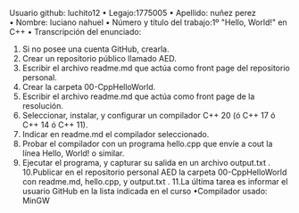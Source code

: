 Usuario github: luchito12
• Legajo:1775005
• Apellido: nuñez perez  
• Nombre: luciano nahuel 
• Número y título del trabajo:1º "Hello, World!" en C++
• Transcripción del enunciado: 
1. Si no posee una cuenta GitHub, crearla.
2. Crear un repositorio público llamado AED.
3. Escribir el archivo readme.md que actúa como front page del repositorio
personal.
4. Crear la carpeta 00-CppHelloWorld.
5. Escribir el archivo readme.md que actúa como front page de la resolución.
6. Seleccionar, instalar, y configurar un compilador C++ 20 (ó C++ 17 ó C++ 14 ó C++ 11).
7. Indicar en readme.md el compilador seleccionado.
8. Probar el compilador con un programa hello.cpp que envíe a cout la línea Hello, World! o similar.
9. Ejecutar el programa, y capturar su salida en un archivo output.txt .
10.Publicar en el repositorio personal AED la carpeta 00-CppHelloWorld con readme.md, hello.cpp, y output.txt .
11.La última tarea es informar el usuario GitHub en la lista indicada en el curso
•Compilador usado: MinGW
